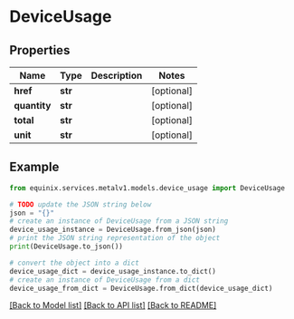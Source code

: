 # DeviceUsage


## Properties

Name | Type | Description | Notes
------------ | ------------- | ------------- | -------------
**href** | **str** |  | [optional] 
**quantity** | **str** |  | [optional] 
**total** | **str** |  | [optional] 
**unit** | **str** |  | [optional] 

## Example

```python
from equinix.services.metalv1.models.device_usage import DeviceUsage

# TODO update the JSON string below
json = "{}"
# create an instance of DeviceUsage from a JSON string
device_usage_instance = DeviceUsage.from_json(json)
# print the JSON string representation of the object
print(DeviceUsage.to_json())

# convert the object into a dict
device_usage_dict = device_usage_instance.to_dict()
# create an instance of DeviceUsage from a dict
device_usage_from_dict = DeviceUsage.from_dict(device_usage_dict)
```
[[Back to Model list]](../README.md#documentation-for-models) [[Back to API list]](../README.md#documentation-for-api-endpoints) [[Back to README]](../README.md)


